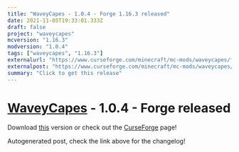 ```yaml
---
title: "WaveyCapes - 1.0.4 - Forge 1.16.3 released"
date: 2021-11-05T19:33:01.333Z
draft: false
project: "waveycapes"
mcversion: "1.16.3"
modversion: "1.0.4"
tags: ["waveycapes", "1.16.3"]
externalurl: "https://www.curseforge.com/minecraft/mc-mods/waveycapes/files/3516539"
externalpost: "https://www.curseforge.com/minecraft/mc-mods/waveycapes/files/3516539"
summary: "Click to get this release"
---
```

# [WaveyCapes](/project/waveycapes) - 1.0.4 - Forge released
Download [this](https://www.curseforge.com/minecraft/mc-mods/waveycapes/files/3516539) version or check out the [CurseForge](https://www.curseforge.com/minecraft/mc-mods/waveycapes) page!

Autogenerated post, check the link above for the changelog!
